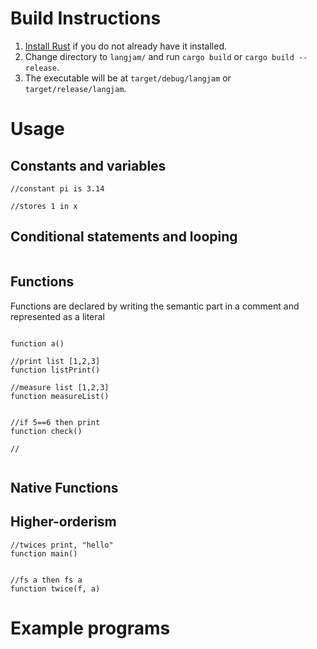 # Build Instructions

1. [Install Rust](https://www.rust-lang.org/tools/install) if you do not already have it installed.
2. Change directory to `langjam/` and run `cargo build` or `cargo build --release`.
3. The executable will be at `target/debug/langjam` or `target/release/langjam`.


# Usage

## Constants and variables
```
//constant pi is 3.14

//stores 1 in x
```

## Conditional statements and looping
```
```
## Functions
Functions are declared by writing the semantic part in a comment and represented as a literal
```

function a()

//print list [1,2,3]
function listPrint()

//measure list [1,2,3]
function measureList()


//if 5==6 then print
function check()

//


```
## Native Functions



## Higher-orderism
```
//twices print, "hello"
function main()


//fs a then fs a
function twice(f, a)

```
# Example programs



